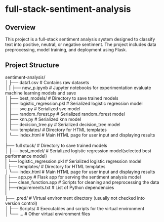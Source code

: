 # full-stack-sentiment-analysis
## Overview
This project is a full-stack sentiment analysis system designed to classify text into positive, neutral, or negative sentiment. The project includes data preprocessing, model training, and deployment using Flask.

## Project Structure
sentiment-analysis/  
│
├── data1.csv                        # Contains raw datasets  
│
|
├── new_p.ipynb                   # Jupyter notebooks for experimentation evaluate machine learning models and save  
│
├── best_models/                     # Directory to save trained models  
│   ├── logistic_regression.pkl      # Serialized logistic regression model  
│   ├── svc.py              # Serialized svc  model  
│   ├── random_forest.py    # Serialized random_forest model  
│   ├── knn.py              # Serialized knn model  
│   ├── decision_tree.py    # Serialized decision_tree model   
│   └── templates/               # Directory for HTML templates  
│       └── index.html           # Main HTML page for user input and displaying results  
│  
├── full stuck/                      # Directory to save trained models  
│   ├── best_model/           # Serialized logistic regression model(selected best performance model)  
|        └── logistic_regression.pkl       # Serialized logistic regression model  
|   ├── templates/               # Directory for HTML templates  
│       └── index.html           # Main HTML page for user input and displaying results  
|   ├── app.py                   # Flask app for serving the sentiment analysis model  
|   ├── clean_function.app       # Scripts for cleaning and preprocessing the data  
|   ├──requirements.txt             # List of Python dependencies  
|       
├── .pred/                       # Virtual environment directory (usually not checked into version control)  
│   ├── Scripts/                 # Executables and scripts for the virtual environment  
│   └── ...                      # Other virtual environment files  



